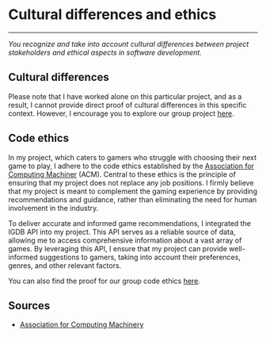 # Cultural differences and ethics
***
*You recognize and take into account cultural differences between project stakeholders and ethical aspects in software development.*

## Cultural differences

Please note that I have worked alone on this particular project, and as a result, I cannot provide direct proof of cultural differences in this specific context.
However, I encourage you to explore our group project [here](https://github.com/Null-Not-Found/DashBuddy-Documentation/blob/main/Learning%20Outcomes/Cultural%20differences%20and%20ethics.md).

## Code ethics

In my project, which caters to gamers who struggle with choosing their next game to play, I adhere to the code ethics established by the [Association for Computing Machiner](https://www.acm.org/code-of-ethics) (ACM). Central to these ethics is the principle of ensuring that my project does not replace any job positions. I firmly believe that my project is meant to complement the gaming experience by providing recommendations and guidance, rather than eliminating the need for human involvement in the industry.

To deliver accurate and informed game recommendations, I integrated the IGDB API into my project. This API serves as a reliable source of data, allowing me to access comprehensive information about a vast array of games. By leveraging this API, I ensure that my project can provide well-informed suggestions to gamers, taking into account their preferences, genres, and other relevant factors.

You can also find the proof for our group code ethics [here](https://github.com/Null-Not-Found/DashBuddy-Documentation/blob/main/Learning%20Outcomes/Cultural%20differences%20and%20ethics.md).


## Sources
+ [Association for Computing Machinery](https://www.acm.org/code-of-ethics)
